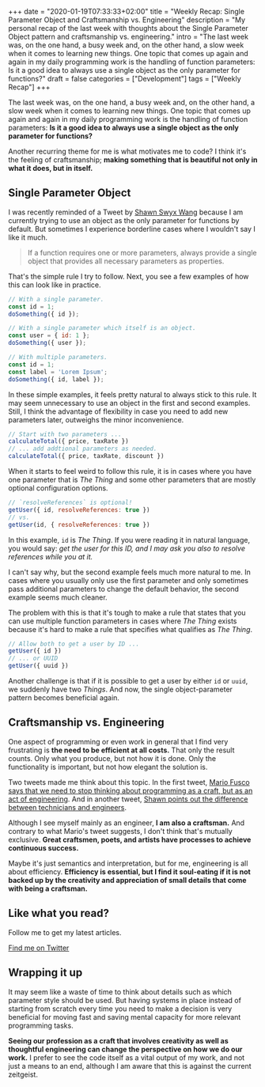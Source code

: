 +++
date = "2020-01-19T07:33:33+02:00"
title = "Weekly Recap: Single Parameter Object and Craftsmanship vs. Engineering"
description = "My personal recap of the last week with thoughts about the Single Parameter Object pattern and craftsmanship vs. engineering."
intro = "The last week was, on the one hand, a busy week and, on the other hand, a slow week when it comes to learning new things. One topic that comes up again and again in my daily programming work is the handling of function parameters: Is it a good idea to always use a single object as the only parameter for functions?"
draft = false
categories = ["Development"]
tags = ["Weekly Recap"]
+++

The last week was, on the one hand, a busy week and, on the other hand, a slow week when it comes to learning new things. One topic that comes up again and again in my daily programming work is the handling of function parameters: **Is it a good idea to always use a single object as the only parameter for functions?**

Another recurring theme for me is what motivates me to code? I think it's the feeling of craftsmanship; **making something that is beautiful not only in what it does, but in itself.**

## Single Parameter Object

I was recently reminded of a Tweet by [Shawn Swyx Wang](https://twitter.com/swyx/status/1198632709834326021) because I am currently trying to use an object as the only parameter for functions by default. But sometimes I experience borderline cases where I wouldn't say I like it much.

> If a function requires one or more parameters, always provide a single object that provides all necessary parameters as properties.

That's the simple rule I try to follow. Next, you see a few examples of how this can look like in practice.

```js
// With a single parameter.
const id = 1;
doSomething({ id });

// With a single parameter which itself is an object.
const user = { id: 1 };
doSomething({ user });

// With multiple parameters.
const id = 1;
const label = 'Lorem Ipsum';
doSomething({ id, label });
```

In these simple examples, it feels pretty natural to always stick to this rule. It may seem unnecessary to use an object in the first and second examples. Still, I think the advantage of flexibility in case you need to add new parameters later, outweighs the minor inconvenience.

```js
// Start with two parameters ...
calculateTotal({ price, taxRate })
// ... add addtional parameters as needed.
calculateTotal({ price, taxRate, discount })
```

When it starts to feel weird to follow this rule, it is in cases where you have one parameter that is *The Thing* and some other parameters that are mostly optional configuration options.

```js
// `resolveReferences` is optional!
getUser({ id, resolveReferences: true })
// vs.
getUser(id, { resolveReferences: true })
```

In this example, `id` is *The Thing*. If you were reading it in natural language, you would say: *get the user for this ID, and I may ask you also to resolve references while you at it.*

I can't say why, but the second example feels much more natural to me. In cases where you usually only use the first parameter and only sometimes pass additional parameters to change the default behavior, the second example seems much cleaner.

The problem with this is that it's tough to make a rule that states that you can use multiple function parameters in cases where *The Thing* exists because it's hard to make a rule that specifies what qualifies as *The Thing*.

```js
// Allow both to get a user by ID ...
getUser({ id })
// ... or UUID
getUser({ uuid })
```

Another challenge is that if it is possible to get a user by either `id` or `uuid`, we suddenly have two *Things*. And now, the single object-parameter pattern becomes beneficial again.

## Craftsmanship vs. Engineering

One aspect of programming or even work in general that I find very frustrating is **the need to be efficient at all costs.** That only the result counts. Only what you produce, but not how it is done. Only the functionality is important, but not how elegant the solution is.

Two tweets made me think about this topic. In the first tweet, [Mario Fusco says that we need to stop thinking about programming as a craft, but as an act of engineering](https://twitter.com/mariofusco/status/1216044413442498560). And in another tweet, [Shawn points out the difference between technicians and engineers](https://twitter.com/swyx/status/1213801962900271106).

Although I see myself mainly as an engineer, **I am also a craftsman.** And contrary to what Mario's tweet suggests, I don't think that's mutually exclusive. **Great craftsmen, poets, and artists have processes to achieve continuous success.**

Maybe it's just semantics and interpretation, but for me, engineering is all about efficiency. **Efficiency is essential, but I find it soul-eating if it is not backed up by the creativity and appreciation of small details that come with being a craftsman.**

<div class="c-content__broad">
  <div class="c-twitter-teaser">
    <div class="c-twitter-teaser__content">
      <h2 class="c-twitter-teaser__headline">Like what you read?</h2>
      <p class="c-twitter-teaser__body">
        Follow me to get my latest articles.
      </p>
      <a class="c-button c-button--outline c-twitter-teaser__button" rel="nofollow" href="https://twitter.com/maoberlehner" data-event-category="link" data-event-action="click: contact" data-event-label="Twitter (article content)">
        Find me on Twitter
      </a>
    </div>
  </div>
</div>

## Wrapping it up

It may seem like a waste of time to think about details such as which parameter style should be used. But having systems in place instead of starting from scratch every time you need to make a decision is very beneficial for moving fast and saving mental capacity for more relevant programming tasks.

**Seeing our profession as a craft that involves creativity as well as thoughtful engineering can change the perspective on how we do our work.** I prefer to see the code itself as a vital output of my work, and not just a means to an end, although I am aware that this is against the current zeitgeist.
